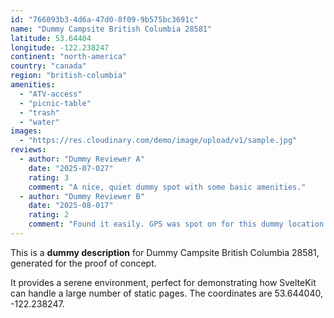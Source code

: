 ```yaml
---
id: "766093b3-4d6a-47d0-8f09-9b575bc3691c"
name: "Dummy Campsite British Columbia 28581"
latitude: 53.64404
longitude: -122.238247
continent: "north-america"
country: "canada"
region: "british-columbia"
amenities:
  - "ATV-access"
  - "picnic-table"
  - "trash"
  - "water"
images:
  - "https://res.cloudinary.com/demo/image/upload/v1/sample.jpg"
reviews:
  - author: "Dummy Reviewer A"
    date: "2025-07-027"
    rating: 3
    comment: "A nice, quiet dummy spot with some basic amenities."
  - author: "Dummy Reviewer B"
    date: "2025-08-017"
    rating: 2
    comment: "Found it easily. GPS was spot on for this dummy location."
---
```


This is a **dummy description** for Dummy Campsite British Columbia 28581, generated for the proof of concept.

It provides a serene environment, perfect for demonstrating how SvelteKit can handle a large number of static pages. The coordinates are 53.644040, -122.238247.

